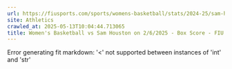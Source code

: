 ```yaml
---
url: https://fiusports.com/sports/womens-basketball/stats/2024-25/sam-houston/boxscore/12639
site: Athletics
crawled_at: 2025-05-13T10:04:44.713065
title: Women's Basketball vs Sam Houston on 2/6/2025 - Box Score - FIU Athletics
---
```


Error generating fit markdown: '<' not supported between instances of 'int' and 'str'